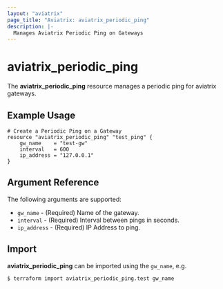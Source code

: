 ```yaml
---
layout: "aviatrix"
page_title: "Aviatrix: aviatrix_periodic_ping"
description: |-
  Manages Aviatrix Periodic Ping on Gateways
---
```


# aviatrix_periodic_ping

The **aviatrix_periodic_ping** resource manages a periodic ping for aviatrix gateways.

## Example Usage

```hcl
# Create a Periodic Ping on a Gateway
resource "aviatrix_periodic_ping" "test_ping" {
	gw_name    = "test-gw"
	interval   = 600
	ip_address = "127.0.0.1"
}
```

## Argument Reference

The following arguments are supported:

* `gw_name` - (Required) Name of the gateway.
* `interval` - (Required) Interval between pings in seconds.
* `ip_address` - (Required) IP Address to ping.

## Import

**aviatrix_periodic_ping** can be imported using the `gw_name`, e.g.

```
$ terraform import aviatrix_periodic_ping.test gw_name
```
